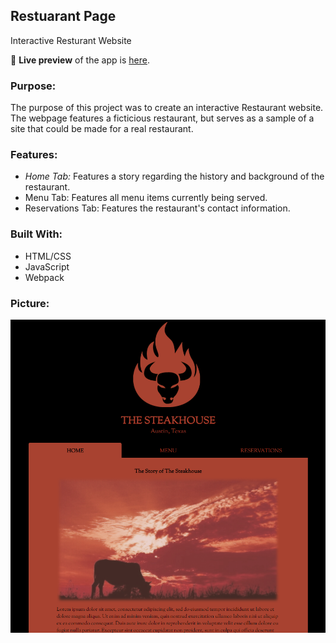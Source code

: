 ## Restuarant Page
Interactive Resturant Website

🔗 **Live preview** of the app is [here](https://j-haze.github.io//restaurant-page/).

### Purpose: ###
The purpose of this project was to create an interactive Restaurant website. The webpage features a ficticious restaurant, but serves as a sample of a site that could be made for a real restaurant. 

### Features: ###

* *Home Tab:* Features a story regarding the history and background of the restaurant.
* Menu Tab: Features all menu items currently being served.
* Reservations Tab: Features the restaurant's contact information.

### Built With: ###

* HTML/CSS
* JavaScript
* Webpack

### Picture: ###

![Image of App](./images/ReadMe1.png)
